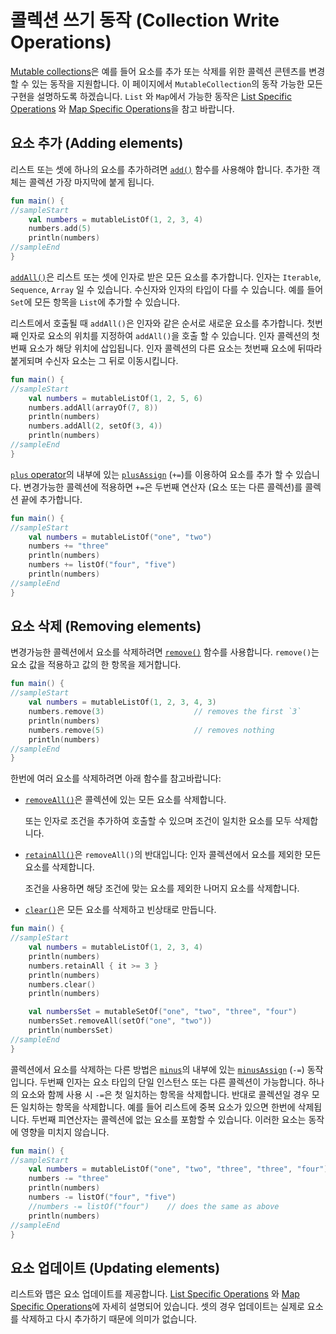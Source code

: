 # 콜렉션 쓰기 동작 \(Collection Write Operations\)

[Mutable collections](https://app.gitbook.com/@bbiguduk/s/kotlin/language-guide/collections/kotlin-kotlin-collections-overview#collection-types)은 예를 들어 요소를 추가 또는 삭제를 위한 콜렉션 콘텐츠를 변경할 수 있는 동작을 지원합니다. 이 페이지에서 `MutableCollection`의 동작 가능한 모든 구현을 설명하도록 하겠습니다. `List` 와 `Map`에서 가능한 동작은 [List Specific Operations](https://app.gitbook.com/@bbiguduk/s/kotlin/language-guide/collections/list-specific-operations) 와 [Map Specific Operations](https://app.gitbook.com/@bbiguduk/s/kotlin/language-guide/collections/map-specific-operations)을 참고 바랍니다.

## 요소 추가 \(Adding elements\)

리스트 또는 셋에 하나의 요소를 추가하려면 [`add()`](https://kotlinlang.org/api/latest/jvm/stdlib/kotlin.collections/-mutable-list/add.html) 함수를 사용해야 합니다. 추가한 객체는 콜렉션 가장 마지막에 붙게 됩니다.

```kotlin
fun main() {
//sampleStart
    val numbers = mutableListOf(1, 2, 3, 4)
    numbers.add(5)
    println(numbers)
//sampleEnd
}
```

[`addAll()`](https://kotlinlang.org/api/latest/jvm/stdlib/kotlin.collections/add-all.html)은 리스트 또는 셋에 인자로 받은 모든 요소를 추가합니다. 인자는 `Iterable`, `Sequence`, `Array` 일 수 있습니다. 수신자와 인자의 타입이 다를 수 있습니다. 예를 들어 `Set`에 모든 항목을 `List`에 추가할 수 있습니다.

리스트에서 호출될 때 `addAll()`은 인자와 같은 순서로 새로운 요소를 추가합니다. 첫번째 인자로 요소의 위치를 지정하여 `addAll()`을 호출 할 수 있습니다. 인자 콜렉션의 첫번째 요소가 해당 위치에 삽입됩니다. 인자 콜렉션의 다른 요소는 첫번째 요소에 뒤따라 붙게되며 수신자 요소는 그 뒤로 이동시킵니다.

```kotlin
fun main() {
//sampleStart
    val numbers = mutableListOf(1, 2, 5, 6)
    numbers.addAll(arrayOf(7, 8))
    println(numbers)
    numbers.addAll(2, setOf(3, 4))
    println(numbers)
//sampleEnd
}
```

[`plus` operator](https://app.gitbook.com/@bbiguduk/s/kotlin/language-guide/collections/plus-minus-plus-and-minus-operators)의 내부에 있는 [`plusAssign`](https://kotlinlang.org/api/latest/jvm/stdlib/kotlin.collections/plus-assign.html) \(`+=`\)를 이용하여 요소를 추가 할 수 있습니다. 변경가능한 콜렉션에 적용하면 `+=`은 두번째 연산자 \(요소 또는 다른 콜렉션\)를 콜렉션 끝에 추가합니다.

```kotlin
fun main() {
//sampleStart
    val numbers = mutableListOf("one", "two")
    numbers += "three"
    println(numbers)
    numbers += listOf("four", "five")    
    println(numbers)
//sampleEnd
}
```

## 요소 삭제 \(Removing elements\)

변경가능한 콜렉션에서 요소를 삭제하려면 [`remove()`](https://kotlinlang.org/api/latest/jvm/stdlib/kotlin.collections/remove.html) 함수를 사용합니다. `remove()`는 요소 값을 적용하고 값의 한 항목을 제거합니다.

```kotlin
fun main() {
//sampleStart
    val numbers = mutableListOf(1, 2, 3, 4, 3)
    numbers.remove(3)                    // removes the first `3`
    println(numbers)
    numbers.remove(5)                    // removes nothing
    println(numbers)
//sampleEnd
}
```

한번에 여러 요소를 삭제하려면 아래 함수를 참고바랍니다:

* [`removeAll()`](https://kotlinlang.org/api/latest/jvm/stdlib/kotlin.collections/remove-all.html)은 콜렉션에 있는 모든 요소를 삭제합니다.

   또는 인자로 조건을 추가하여 호출할 수 있으며 조건이 일치한 요소를 모두 삭제합니다.

* [`retainAll()`](https://kotlinlang.org/api/latest/jvm/stdlib/kotlin.collections/retain-all.html)은 `removeAll()`의 반대입니다: 인자 콜렉션에서 요소를 제외한 모든 요소를 삭제합니다.

   조건을 사용하면 해당 조건에 맞는 요소를 제외한 나머지 요소를 삭제합니다.

* [`clear()`](https://kotlinlang.org/api/latest/jvm/stdlib/kotlin.collections/-mutable-list/clear.html)은 모든 요소를 삭제하고 빈상태로 만듭니다.

```kotlin
fun main() {
//sampleStart
    val numbers = mutableListOf(1, 2, 3, 4)
    println(numbers)
    numbers.retainAll { it >= 3 }
    println(numbers)
    numbers.clear()
    println(numbers)

    val numbersSet = mutableSetOf("one", "two", "three", "four")
    numbersSet.removeAll(setOf("one", "two"))
    println(numbersSet)
//sampleEnd
}
```

콜렉션에서 요소를 삭제하는 다른 방법은 [`minus`](https://app.gitbook.com/@bbiguduk/s/kotlin/language-guide/collections/plus-minus-plus-and-minus-operators)의 내부에 있는 [`minusAssign`](https://kotlinlang.org/api/latest/jvm/stdlib/kotlin.collections/minus-assign.html) \(`-=`\) 동작입니다. 두번째 인자는 요소 타입의 단일 인스턴스 또는 다른 콜렉션이 가능합니다. 하나의 요소와 함께 사용 시 `-=`은 첫 일치하는 항목을 삭제합니다. 반대로 콜렉션일 경우 모든 일치하는 항목을 삭제합니다. 예를 들어 리스트에 중복 요소가 있으면 한번에 삭제됩니다. 두번째 피연산자는 콜렉션에 없는 요소를 포함할 수 있습니다. 이러한 요소는 동작에 영향을 미치지 않습니다.

```kotlin
fun main() {
//sampleStart
    val numbers = mutableListOf("one", "two", "three", "three", "four")
    numbers -= "three"
    println(numbers)
    numbers -= listOf("four", "five")    
    //numbers -= listOf("four")    // does the same as above
    println(numbers)    
//sampleEnd
}
```

## 요소 업데이트 \(Updating elements\)

리스트와 맵은 요소 업데이트를 제공합니다. [List Specific Operations](https://app.gitbook.com/@bbiguduk/s/kotlin/language-guide/collections/list-specific-operations) 와 [Map Specific Operations](https://app.gitbook.com/@bbiguduk/s/kotlin/language-guide/collections/map-specific-operations)에 자세히 설명되어 있습니다. 셋의 경우 업데이트는 실제로 요소를 삭제하고 다시 추가하기 때문에 의미가 없습니다.

